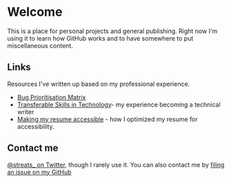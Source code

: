 # Welcome
This is a place for personal projects and general publishing. Right now I'm using it to learn how GitHub works and to have somewhere to put miscellaneous content.</p>

## Links
Resources I've written up based on my professional experience.<br>
* [Bug Prioritisation Matrix](https://github.com/streats/streats.github.io/issues/1)
* [Transferable Skills in Technology](https://github.com/streats/streats.github.io/issues/2)- my experience becoming a technical writer<br>
* [Making my resume accessible](/making-resume-accessible.md) - how I optimized my resume for accessibility.

## Contact me
[@streats_ on Twitter](https://twitter.com/streats_), though I rarely use it.
You can also contact me by [filing an issue on my GitHub](https://github.com/streats/streats.github.io/issues)
